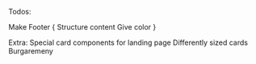 Todos:


Make Footer {
    Structure content
    Give color
}



Extra: 
Special card components for landing page
Differently sized cards
Burgaremeny